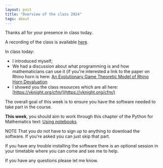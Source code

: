 ```yaml
---
layout: post
title: "Overview of the class 2024"
tags: about
---
```


Thanks all for your presence in class today.

A recording of the class is available [here](https://cardiff.cloud.panopto.eu/Panopto/Pages/Viewer.aspx?id=f6baad1d-6776-4535-a7f1-b1f700f7d30a).

In class today:

- I introduced myself;
- We had a discussion about what programming is and how mathematicians
  can use it (if you're interested a link to the paper on Rhino horn
  is here: [An Evolutionary Game Theoretic Model of Rhino Horn Devaluation](https://arxiv.org/abs/1712.07640)
- I showed you the class resources which are all here:
  [https://vknight.org/cfm/](https://vknight.org/cfm/)

The overall goal of this week is to ensure you have the software
needed to take part in the course.

**This week**, you should aim to work through this chapter of the Python for
Mathematics text: [Using notebooks
](https://vknight.org/pfm/tools-for-mathematics/01-using-notebooks/introduction/main.html)

NOTE That you do not have to sign up to anything to download the software. If
you're asked you can just skip that part.

If you have any trouble installing the software there is an optional
session in your timetable where you can come and see me to help.

If you have any questions please let me know.
